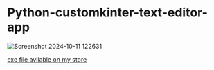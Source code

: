 # Python-customkinter-text-editor-app
![Screenshot 2024-10-11 122631](https://github.com/user-attachments/assets/55ed4756-eb6f-4127-95ac-a87d8185f5fa)

<a href="https://gk-codes-store.neocities.org/" target=_blank>exe file avilable on my store</a>
